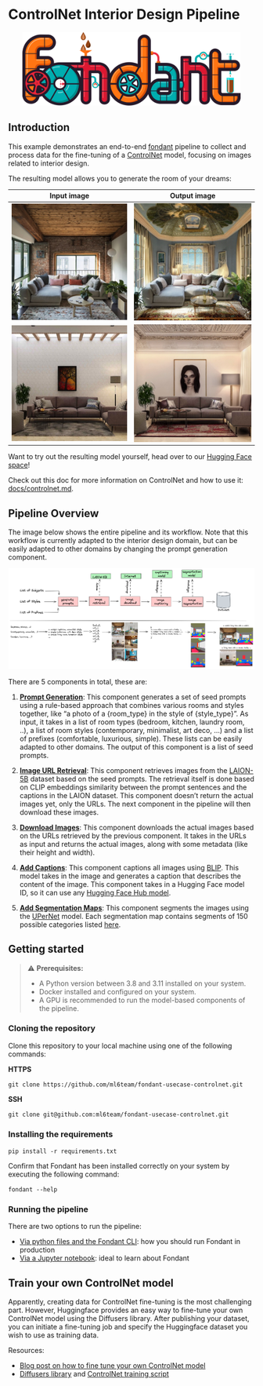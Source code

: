 # ControlNet Interior Design Pipeline


<p align="center">
    <a href="https://github.com/ml6team/fondant">
        <img src="https://raw.githubusercontent.com/ml6team/fondant/main/docs/art/fondant_banner.svg" height="150px"/>
    </a>
</p>
<p align="center">
</p>

## Introduction
This example demonstrates an end-to-end [fondant](https://github.com/ml6team/fondant) pipeline to collect and process data for the fine-tuning of a [ControlNet](https://github.com/lllyasviel/ControlNet) model, focusing on images related to interior design.

The resulting model allows you to generate the room of your dreams:


| Input image                                                                      | Output image                                                              |
|----------------------------------------------------------------------------------|---------------------------------------------------------------------------|
| ![input image](docs/art/pipelines/interior_design/interior_input_1.jpg)           | ![output image](docs/art/pipelines/interior_design/interior_output_1.jpg) |
| ![input image](docs/art/pipelines/interior_design/interior_input_0.jpg)           | ![output image](docs/art/pipelines/interior_design/interior_output_0.jpg) |

Want to try out the resulting model yourself, head over to our 
[Hugging Face space](https://huggingface.co/spaces/ml6team/controlnet-interior-design)!

Check out this doc for more information on ControlNet and how to use it: [docs/controlnet.md](docs/controlnet.md).

## Pipeline Overview

The image below shows the entire pipeline and its workflow. Note that this workflow is currently adapted to the interior design domain, but can be easily adapted to other domains by changing the prompt generation component.

![Image](docs/art/pipelines/interior_design/controlnet-interior-design-pipeline.png)


There are 5 components in total, these are:

1. [**Prompt Generation**](components/generate_prompts): This component generates a set of seed prompts using a rule-based approach that combines various rooms and styles together, like “a photo of a {room_type} in the style of {style_type}”. As input, it takes in a list of room types (bedroom, kitchen, laundry room, ..), a list of room styles (contemporary, minimalist, art deco, ...) and a list of prefixes (comfortable, luxurious, simple). These lists can be easily adapted to other domains. The output of this component is a list of seed prompts.

2. [**Image URL Retrieval**](https://github.com/ml6team/fondant/tree/main/components/prompt_based_laion_retrieval): This component retrieves images from the [LAION-5B](https://laion.ai/blog/laion-5b/) dataset based on the seed prompts. The retrieval itself is done based on CLIP embeddings similarity between the prompt sentences and the captions in the LAION dataset. This component doesn’t return the actual images yet, only the URLs. The next component in the pipeline will then download these images.

3. [**Download Images**](https://github.com/ml6team/fondant/tree/main/components/download_images): This component downloads the actual images based on the URLs retrieved by the previous component. It takes in the URLs as input and returns the actual images, along with some metadata (like their height and width).

4. [**Add Captions**](https://github.com/ml6team/fondant/tree/main/components/caption_images): This component captions all images using [BLIP](https://huggingface.co/docs/transformers/model_doc/blip). This model takes in the image and generates a caption that describes the content of the image. This component takes in a Hugging Face model ID, so it can use any [Hugging Face Hub model](https://huggingface.co/models).

5. [**Add Segmentation Maps**](https://github.com/ml6team/fondant/tree/main/components/segment_images): This component segments the images using the [UPerNet](https://huggingface.co/docs/transformers/model_doc/upernet) model. Each segmentation map contains segments of 150 possible categories listed [here](https://huggingface.co/openmmlab/upernet-convnext-small/blob/main/config.json#L110).



## Getting started

> ⚠️ **Prerequisites:**
>
> - A Python version between 3.8 and 3.11 installed on your system.
> - Docker installed and configured on your system.
> - A GPU is recommended to run the model-based components of the pipeline.

### Cloning the repository

Clone this repository to your local machine using one of the following commands:

**HTTPS**
```shell
git clone https://github.com/ml6team/fondant-usecase-controlnet.git
```

**SSH**
```shell
git clone git@github.com:ml6team/fondant-usecase-controlnet.git
```

### Installing the requirements

```shell
pip install -r requirements.txt
```

Confirm that Fondant has been installed correctly on your system by executing the following command:

```shell
fondant --help
```

### Running the pipeline

There are two options to run the pipeline:

- [Via python files and the Fondant CLI](./src/README.md): how you should run Fondant in production
- [Via a Jupyter notebook](./src/pipeline.ipynb): ideal to learn about Fondant

## Train your own ControlNet model

Apparently, creating data for ControlNet fine-tuning is the most challenging part. However, Huggingface provides an easy way to fine-tune your own ControlNet model using the Diffusers library.
After publishing your dataset, you can initiate a fine-tuning job and specify the Huggingface dataset you wish to use as training data.

Resources: 
- [Blog post on how to fine tune your own ControlNet model](https://huggingface.co/blog/train-your-controlnet)
- [Diffusers library](https://github.com/huggingface/diffusers/tree/main) and [ControlNet training script](https://github.com/huggingface/diffusers/blob/main/examples/controlnet/train_controlnet.py)   
